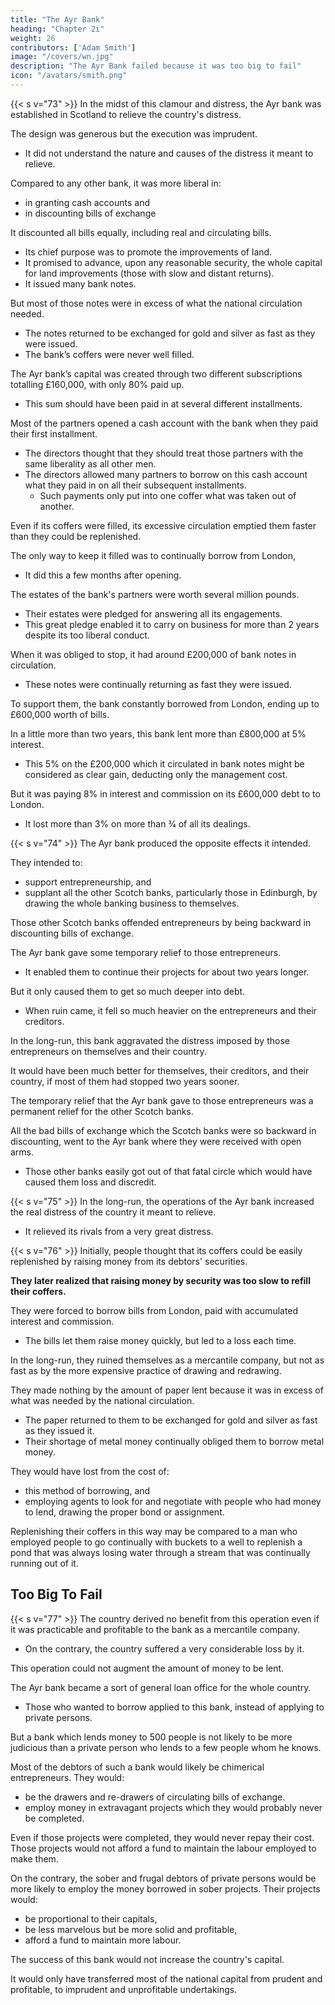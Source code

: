 ```yaml
---
title: "The Ayr Bank"
heading: "Chapter 2i"
weight: 26
contributors: ['Adam Smith']
image: "/covers/wn.jpg"
description: "The Ayr Bank failed because it was too big to fail"
icon: "/avatars/smith.png"
---
```




{{< s v="73" >}} In the midst of this clamour and distress, the Ayr bank was established in Scotland to relieve the country's distress.

The design was generous but the execution was imprudent. 
- It did not understand the nature and causes of the distress it meant to relieve.

Compared to any other bank, it was more liberal in:
- in granting cash accounts and
- in discounting bills of exchange

It discounted all bills equally, including real and circulating bills.
- Its chief purpose was to promote the improvements of land.
- It promised to advance, upon any reasonable security, the whole capital for land improvements (those with slow and distant returns).
- It issued many bank notes.

But most of those notes were in excess of what the national circulation needed.
- The notes returned to be exchanged for gold and silver as fast as they were issued.
- The bank’s coffers were never well filled.

The Ayr bank’s capital was created through two different subscriptions totalling £160,000, with only 80% paid up.
- This sum should have been paid in at several different installments.

Most of the partners opened a cash account with the bank when they paid their first installment.
- The directors thought that they should treat those partners with the same liberality as all other men.
- The directors allowed many partners to borrow on this cash account what they paid in on all their subsequent installments.
  - Such payments only put into one coffer what was taken out of another.

Even if its coffers were filled, its excessive circulation emptied them faster than they could be replenished.

The only way to keep it filled was to continually borrow from London,
 <!-- draw on London with more bills of exchange. -->
- It did this a few months after opening.

The estates of the bank's partners were worth several million pounds.
- Their estates were pledged for answering all its engagements.
- This great pledge enabled it to carry on business for more than 2 years despite its too liberal conduct.

When it was obliged to stop, it had around £200,000 of bank notes in circulation.
- These notes were continually returning as fast they were issued.

To support them, the bank constantly borrowed from London, ending up to £600,000 worth of bills.

<!-- drew bills of exchange on London which continually grew in value and number.
- In the end, the bills amounted to over . -->

In a little more than two years, this bank lent more than £800,000 at 5% interest.
- This 5% on the £200,000 which it circulated in bank notes might be considered as clear gain, deducting only the management cost.

But it was paying 8% in interest and commission on its £600,000 debt to to London.
 <!-- worth of bills of exchange on -->
- It lost more than 3% on more than 3⁄4 of all its dealings.


{{< s v="74" >}} The Ayr bank produced the opposite effects it intended.

They intended to:
- support entrepreneurship, and
- supplant all the other Scotch banks, particularly those in Edinburgh, by drawing the whole banking business to themselves.

Those other Scotch banks offended entrepreneurs by being backward in discounting bills of exchange.
<!-- this bank -->

The Ayr bank gave some temporary relief to those entrepreneurs.
- It enabled them to continue their projects for about two years longer.

But it only caused them to get so much deeper into debt.
- When ruin came, it fell so much heavier on the entrepreneurs and their creditors.

In the long-run, this bank aggravated the distress imposed by those entrepreneurs on themselves and their country.

It would have been much better for themselves, their creditors, and their country, if most of them had stopped two years sooner.

The temporary relief that the Ayr bank gave to those entrepreneurs was a permanent relief for the other Scotch banks.

All the bad bills of exchange which the Scotch banks were so backward in discounting, went to the Ayr bank where they were received with open arms.
- Those other banks easily got out of that fatal circle which would have caused them loss and discredit.


{{< s v="75" >}} In the long-run, the operations of the Ayr bank increased the real distress of the country it meant to relieve.
- It relieved its rivals from a very great distress.


{{< s v="76" >}} Initially, people thought that its coffers could be easily replenished by raising money from its debtors' securities.

**They later realized that raising money by security was too slow to refill their coffers.**

They were forced to borrow bills from London, paid with accumulated interest and commission.
 <!-- draw bills on London, paid with other drafts  -->
- The bills let them raise money quickly, but led to a loss each time.

In the long-run, they ruined themselves as a mercantile company, but not as fast as by the more expensive practice of drawing and redrawing.

They made nothing by the amount of paper lent because it was in excess of what was needed by the national circulation.
<!-- interest of the paper  -->
- The paper returned to them to be exchanged for gold and silver as fast as they issued it.
- Their shortage of metal money continually obliged them to borrow metal money.

They would have lost from the cost of:
- this method of borrowing, and
- employing agents to look for and negotiate with people who had money to lend, drawing the proper bond or assignment.

Replenishing their coffers in this way may be compared to a man who employed people to go continually with buckets to a well to replenish a pond that was always losing water through a stream that was continually running out of it.


## Too Big To Fail

{{< s v="77" >}} The country derived no benefit from this operation even if it was practicable and profitable to the bank as a mercantile company.
- On the contrary, the country suffered a very considerable loss by it.

This operation could not augment the amount of money to be lent.

The Ayr bank became a sort of general loan office for the whole country.
- Those who wanted to borrow applied to this bank, instead of applying to private persons.

But a bank which lends money to 500 people is not likely to be more judicious than a private person who lends to a few people whom he knows.

Most of the debtors of such a bank would likely be chimerical entrepreneurs. They would:
- be the drawers and re-drawers of circulating bills of exchange.
- employ money in extravagant projects which they would probably never be completed.

Even if those projects were completed, they would never repay their cost. Those projects would not afford a fund to maintain the labour employed to make them.

On the contrary, the sober and frugal debtors of private persons would be more likely to employ the money borrowed in sober projects. Their projects would:
- be proportional to their capitals,
- be less marvelous but be more solid and profitable,
- afford a fund to maintain more labour.

The success of this bank would not increase the country's capital.

It would only have transferred most of the national capital from prudent and profitable, to imprudent and unprofitable undertakings.
